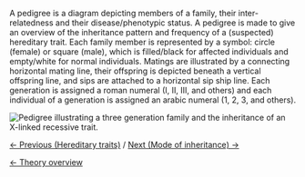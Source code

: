 A pedigree is a diagram depicting members of a family, their
inter-relatedness and their disease/phenotypic status. A pedigree is
made to give an overview of the inheritance pattern and frequency of a
(suspected) hereditary trait. Each family member is represented by a
symbol: circle (female) or square (male), which is filled/black for
affected individuals and empty/white for normal individuals. Matings are
illustrated by a connecting horizontal mating line, their offspring is
depicted beneath a vertical offspring line, and sips are attached to a
horizontal sip ship line. Each generation is assigned a roman numeral
(I, II, III, and others) and each individual of a generation is assigned
an arabic numeral (1, 2, 3, and others).

![Pedigree illustrating a three generation family and the inheritance of an X-linked recessive trait.](https://s3-us-west-2.amazonaws.com/labster/wiki/media/Pedigree_wiki.jpg "Pedigree illustrating a three generation family and the inheritance of an X-linked recessive trait.")

[← Previous (Hereditary traits)](/wiki/Hereditary_traits "wikilink") / [Next
(Mode of inheritance) →](/wiki/Mode_of_inheritance "wikilink")

[← Theory overview](/wiki/Animal_Genetics "wikilink")

